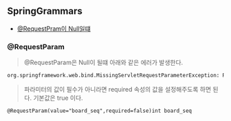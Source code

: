 ## SpringGrammars

- [@RequestPram이 Null일떄](#@requestparam)

### @RequestParam
> @RequestParam은 Null이 될떄 아래와 같은 에러가 발생한다.
```html
org.springframework.web.bind.MissingServletRequestParameterException: Required int parameter 'board_seq' is not present
```
> 파라미터의 값이 필수가 아니라면 required 속성의 값을 설정해주도록 하면 된다. 기본값은 true 이다.
```html
@RequestParam(value="board_seq",required=false)int board_seq
```
